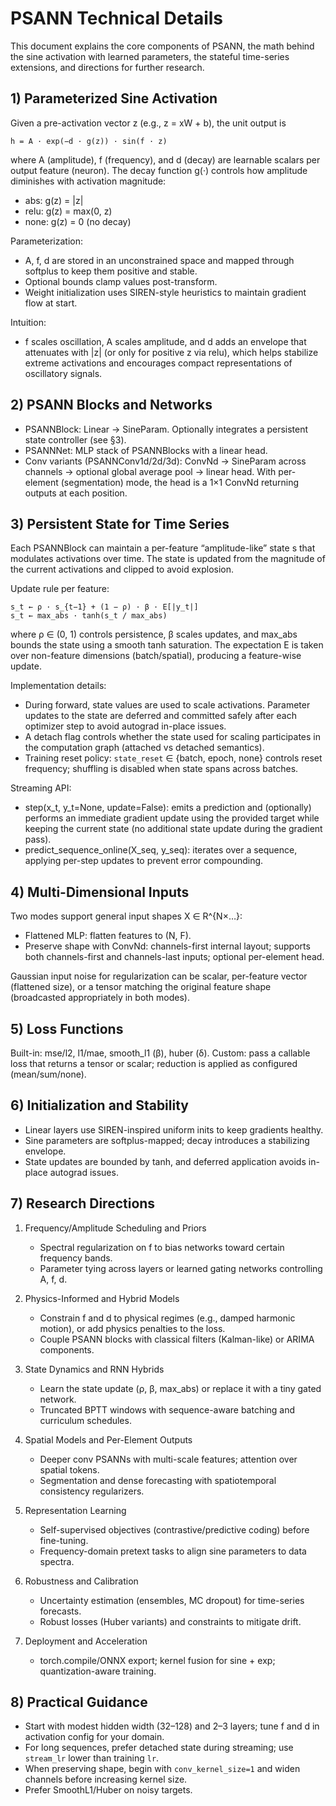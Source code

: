 # PSANN Technical Details

This document explains the core components of PSANN, the math behind the sine activation with learned parameters, the stateful time-series extensions, and directions for further research.

## 1) Parameterized Sine Activation

Given a pre-activation vector z (e.g., z = xW + b), the unit output is

    h = A · exp(−d · g(z)) · sin(f · z)

where A (amplitude), f (frequency), and d (decay) are learnable scalars per output feature (neuron). The decay function g(·) controls how amplitude diminishes with activation magnitude:

- abs: g(z) = |z|
- relu: g(z) = max(0, z)
- none: g(z) = 0 (no decay)

Parameterization:

- A, f, d are stored in an unconstrained space and mapped through softplus to keep them positive and stable.
- Optional bounds clamp values post-transform.
- Weight initialization uses SIREN-style heuristics to maintain gradient flow at start.

Intuition:

- f scales oscillation, A scales amplitude, and d adds an envelope that attenuates with |z| (or only for positive z via relu), which helps stabilize extreme activations and encourages compact representations of oscillatory signals.

## 2) PSANN Blocks and Networks

- PSANNBlock: Linear -> SineParam. Optionally integrates a persistent state controller (see §3).
- PSANNNet: MLP stack of PSANNBlocks with a linear head.
- Conv variants (PSANNConv1d/2d/3d): ConvNd -> SineParam across channels -> optional global average pool -> linear head. With per-element (segmentation) mode, the head is a 1×1 ConvNd returning outputs at each position.

## 3) Persistent State for Time Series

Each PSANNBlock can maintain a per-feature “amplitude-like” state s that modulates activations over time. The state is updated from the magnitude of the current activations and clipped to avoid explosion.

Update rule per feature:

    s_t ← ρ · s_{t−1} + (1 − ρ) · β · E[|y_t|]
    s_t ← max_abs · tanh(s_t / max_abs)

where ρ ∈ (0, 1) controls persistence, β scales updates, and max_abs bounds the state using a smooth tanh saturation. The expectation E is taken over non-feature dimensions (batch/spatial), producing a feature-wise update.

Implementation details:

- During forward, state values are used to scale activations. Parameter updates to the state are deferred and committed safely after each optimizer step to avoid autograd in-place issues.
- A detach flag controls whether the state used for scaling participates in the computation graph (attached vs detached semantics).
- Training reset policy: `state_reset` ∈ {batch, epoch, none} controls reset frequency; shuffling is disabled when state spans across batches.

Streaming API:

- step(x_t, y_t=None, update=False): emits a prediction and (optionally) performs an immediate gradient update using the provided target while keeping the current state (no additional state update during the gradient pass).
- predict_sequence_online(X_seq, y_seq): iterates over a sequence, applying per-step updates to prevent error compounding.

## 4) Multi-Dimensional Inputs

Two modes support general input shapes X ∈ R^{N×…}:

- Flattened MLP: flatten features to (N, F).
- Preserve shape with ConvNd: channels-first internal layout; supports both channels-first and channels-last inputs; optional per-element head.

Gaussian input noise for regularization can be scalar, per-feature vector (flattened size), or a tensor matching the original feature shape (broadcasted appropriately in both modes).

## 5) Loss Functions

Built-in: mse/l2, l1/mae, smooth_l1 (β), huber (δ).
Custom: pass a callable loss that returns a tensor or scalar; reduction is applied as configured (mean/sum/none).

## 6) Initialization and Stability

- Linear layers use SIREN-inspired uniform inits to keep gradients healthy.
- Sine parameters are softplus-mapped; decay introduces a stabilizing envelope.
- State updates are bounded by tanh, and deferred application avoids in-place autograd issues.

## 7) Research Directions

1. Frequency/Amplitude Scheduling and Priors
   - Spectral regularization on f to bias networks toward certain frequency bands.
   - Parameter tying across layers or learned gating networks controlling A, f, d.

2. Physics-Informed and Hybrid Models
   - Constrain f and d to physical regimes (e.g., damped harmonic motion), or add physics penalties to the loss.
   - Couple PSANN blocks with classical filters (Kalman-like) or ARIMA components.

3. State Dynamics and RNN Hybrids
   - Learn the state update (ρ, β, max_abs) or replace it with a tiny gated network.
   - Truncated BPTT windows with sequence-aware batching and curriculum schedules.

4. Spatial Models and Per-Element Outputs
   - Deeper conv PSANNs with multi-scale features; attention over spatial tokens.
   - Segmentation and dense forecasting with spatiotemporal consistency regularizers.

5. Representation Learning
   - Self-supervised objectives (contrastive/predictive coding) before fine-tuning.
   - Frequency-domain pretext tasks to align sine parameters to data spectra.

6. Robustness and Calibration
   - Uncertainty estimation (ensembles, MC dropout) for time-series forecasts.
   - Robust losses (Huber variants) and constraints to mitigate drift.

7. Deployment and Acceleration

   - torch.compile/ONNX export; kernel fusion for sine + exp; quantization-aware training.

## 8) Practical Guidance

- Start with modest hidden width (32–128) and 2–3 layers; tune f and d in activation config for your domain.
- For long sequences, prefer detached state during streaming; use `stream_lr` lower than training `lr`.
- When preserving shape, begin with `conv_kernel_size=1` and widen channels before increasing kernel size.
- Prefer SmoothL1/Huber on noisy targets.

